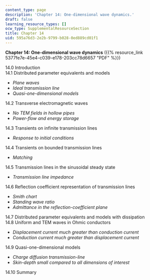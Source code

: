 ```yaml
---
content_type: page
description: 'Chapter 14: One-dimensional wave dynamics.'
draft: false
learning_resource_types: []
ocw_type: SupplementalResourceSection
title: Chapter 14
uid: 595a76d3-2e2b-9799-b028-0ed889cd01f1
---
```

**Chapter 14: One-dimensional wave dynamics** ({{% resource_link 5377fe7e-45e4-c039-e178-203cc78d6657 "PDF" %}})

14.0 Introduction   
14.1 Distributed parameter equivalents and models

- _Plane waves_
- _Ideal transmission line_
- _Quasi-one-dimensional models_

14.2 Transverse electromagnetic waves

- _No TEM fields in hollow pipes_
- _Power-flow and energy storage_

14.3 Transients on infinite transmission lines

- _Response to initial conditions_

14.4 Transients on bounded transmission lines

- _Matching_

14.5 Transmission lines in the sinusoidal steady state

- _Transmission line impedance_

14.6 Reflection coefficient representation of transmission lines

- _Smith chart_
- _Standing wave ratio_
- _Admittance in the reflection-coefficient plane_

14.7 Distributed parameter equivalents and models with dissipation   
14.8 Uniform and TEM waves in Ohmic conductors

- _Displacement current much greater than conduction current_
- _Conduction current much greater than displacement current_

14.9 Quasi-one-dimensional models

- _Charge diffusion transmission-line_
- _Skin-depth small compared to all dimensions of interest_

14.10 Summary